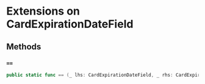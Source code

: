 # Extensions on CardExpirationDateField

## Methods

### `==`

``` swift
public static func == (_ lhs: CardExpirationDateField, _ rhs: CardExpirationDateField) -> Bool 
```
